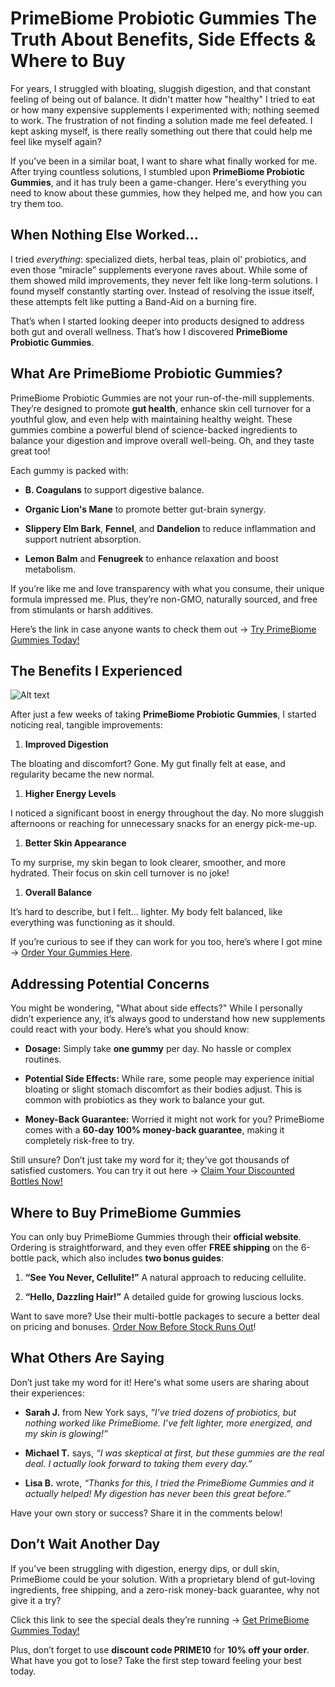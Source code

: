 # PrimeBiome Probiotic Gummies The Truth About Benefits, Side Effects & Where to Buy

For years, I struggled with bloating, sluggish digestion, and that constant feeling of being out of balance. It didn't matter how "healthy" I tried to eat or how many expensive supplements I experimented with; nothing seemed to work. The frustration of not finding a solution made me feel defeated. I kept asking myself, is there really something out there that could help me feel like myself again?

If you’ve been in a similar boat, I want to share what finally worked for me. After trying countless solutions, I stumbled upon **PrimeBiome Probiotic Gummies**, and it has truly been a game-changer. Here's everything you need to know about these gummies, how they helped me, and how you can try them too.

When Nothing Else Worked...
---------------------------

I tried _everything_: specialized diets, herbal teas, plain ol’ probiotics, and even those “miracle” supplements everyone raves about. While some of them showed mild improvements, they never felt like long-term solutions. I found myself constantly starting over. Instead of resolving the issue itself, these attempts felt like putting a Band-Aid on a burning fire.

That’s when I started looking deeper into products designed to address both gut and overall wellness. That’s how I discovered **PrimeBiome Probiotic Gummies**.

What Are PrimeBiome Probiotic Gummies?
--------------------------------------

PrimeBiome Probiotic Gummies are not your run-of-the-mill supplements. They’re designed to promote **gut health**, enhance skin cell turnover for a youthful glow, and even help with maintaining healthy weight. These gummies combine a powerful blend of science-backed ingredients to balance your digestion and improve overall well-being. Oh, and they taste great too!

Each gummy is packed with:

*   **B. Coagulans** to support digestive balance.
    
*   **Organic Lion's Mane** to promote better gut-brain synergy.
    
*   **Slippery Elm Bark**, **Fennel**, and **Dandelion** to reduce inflammation and support nutrient absorption.
    
*   **Lemon Balm** and **Fenugreek** to enhance relaxation and boost metabolism.
    

If you’re like me and love transparency with what you consume, their unique formula impressed me. Plus, they’re non-GMO, naturally sourced, and free from stimulants or harsh additives.

Here’s the link in case anyone wants to check them out → [Try PrimeBiome Gummies Today!](https://cutt.ly/OrdmnR1d)

The Benefits I Experienced
--------------------------

![Alt text](https://primebiome24.com//statics/img/tsl-main.png)

After just a few weeks of taking **PrimeBiome Probiotic Gummies**, I started noticing real, tangible improvements:

1.  **Improved Digestion**
    

The bloating and discomfort? Gone. My gut finally felt at ease, and regularity became the new normal.

1.  **Higher Energy Levels**
    

I noticed a significant boost in energy throughout the day. No more sluggish afternoons or reaching for unnecessary snacks for an energy pick-me-up.

1.  **Better Skin Appearance**
    

To my surprise, my skin began to look clearer, smoother, and more hydrated. Their focus on skin cell turnover is no joke!

1.  **Overall Balance**
    

It’s hard to describe, but I felt... lighter. My body felt balanced, like everything was functioning as it should.

If you’re curious to see if they can work for you too, here’s where I got mine → [Order Your Gummies Here](https://cutt.ly/OrdmnR1d).

Addressing Potential Concerns
-----------------------------

You might be wondering, "What about side effects?" While I personally didn’t experience any, it’s always good to understand how new supplements could react with your body. Here’s what you should know:

*   **Dosage:** Simply take **one gummy** per day. No hassle or complex routines.
    
*   **Potential Side Effects:** While rare, some people may experience initial bloating or slight stomach discomfort as their bodies adjust. This is common with probiotics as they work to balance your gut.
    
*   **Money-Back Guarantee:** Worried it might not work for you? PrimeBiome comes with a **60-day 100% money-back guarantee**, making it completely risk-free to try.
    

Still unsure? Don’t just take my word for it; they’ve got thousands of satisfied customers. You can try it out here → [Claim Your Discounted Bottles Now!](https://cutt.ly/OrdmnR1d)

Where to Buy PrimeBiome Gummies
-------------------------------

You can only buy PrimeBiome Gummies through their **official website**. Ordering is straightforward, and they even offer **FREE shipping** on the 6-bottle pack, which also includes **two bonus guides**:

1.  **“See You Never, Cellulite!”** A natural approach to reducing cellulite.
    
2.  **“Hello, Dazzling Hair!”** A detailed guide for growing luscious locks.
    

Want to save more? Use their multi-bottle packages to secure a better deal on pricing and bonuses. [Order Now Before Stock Runs Out](https://cutt.ly/OrdmnR1d)!

What Others Are Saying
----------------------

Don’t just take my word for it! Here's what some users are sharing about their experiences:

*   **Sarah J.** from New York says, _“I’ve tried dozens of probiotics, but nothing worked like PrimeBiome. I’ve felt lighter, more energized, and my skin is glowing!”_
    
*   **Michael T.** says, _“I was skeptical at first, but these gummies are the real deal. I actually look forward to taking them every day.”_
    
*   **Lisa B.** wrote, _“Thanks for this, I tried the PrimeBiome Gummies and it actually helped! My digestion has never been this great before.”_
    

Have your own story or success? Share it in the comments below!

Don’t Wait Another Day
----------------------

If you’ve been struggling with digestion, energy dips, or dull skin, PrimeBiome could be your solution. With a proprietary blend of gut-loving ingredients, free shipping, and a zero-risk money-back guarantee, why not give it a try?

Click this link to see the special deals they’re running → [Get PrimeBiome Gummies Today!](https://cutt.ly/OrdmnR1d)

Plus, don’t forget to use **discount code PRIME10** for **10% off your order**. What have you got to lose? Take the first step toward feeling your best today.

